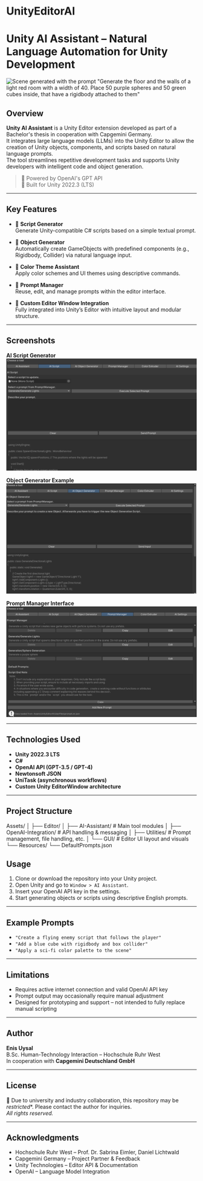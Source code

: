 # UnityEditorAI
 
# Unity AI Assistant – Natural Language Automation for Unity Development

![Scene generated with the prompt "Generate the floor and the walls of a light red room
with a width of 40. Place 50 purple spheres and 50 green cubes inside, that have a rigidbody
attached to them"](docs/images/prompt-scene.png)


## Overview

**Unity AI Assistant** is a Unity Editor extension developed as part of a Bachelor's thesis in cooperation with Capgemini Germany.  
It integrates large language models (LLMs) into the Unity Editor to allow the creation of Unity objects, components, and scripts based on natural language prompts.  
The tool streamlines repetitive development tasks and supports Unity developers with intelligent code and object generation.

> 🧠 Powered by OpenAI's GPT API  
> 🧰 Built for Unity 2022.3 (LTS)

---

## Key Features

- 🧾 **Script Generator**  
  Generate Unity-compatible C# scripts based on a simple textual prompt.

- 🧱 **Object Generator**  
  Automatically create GameObjects with predefined components (e.g., Rigidbody, Collider) via natural language input.

- 🎨 **Color Theme Assistant**  
  Apply color schemes and UI themes using descriptive commands.

- 💬 **Prompt Manager**  
  Reuse, edit, and manage prompts within the editor interface.

- 🔧 **Custom Editor Window Integration**  
  Fully integrated into Unity’s Editor with intuitive layout and modular structure.

---

## Screenshots


**AI Script Generator**  
![Script Generator](docs/images/script-generator.png)

**Object Generator Example**  
![Object Generator](docs/images/object-generator.png)

**Prompt Manager Interface**  
![Prompt Manager](docs/images/prompt-manager.png)

---

## Technologies Used

- **Unity 2022.3 LTS**
- **C#**
- **OpenAI API (GPT-3.5 / GPT-4)**
- **Newtonsoft JSON**
- **UniTask (asynchronous workflows)**
- **Custom Unity EditorWindow architecture**

---

## Project Structure
Assets/
│
├── Editor/
│ ├── AI-Assistant/ # Main tool modules
│ ├── OpenAI-Integration/ # API handling & messaging
│ ├── Utilities/ # Prompt management, file handling, etc.
│ └── GUI/ # Editor UI layout and visuals
└── Resources/
└── DefaultPrompts.json


## Usage

1. Clone or download the repository into your Unity project.
2. Open Unity and go to `Window > AI Assistant`.
3. Insert your OpenAI API key in the settings.
4. Start generating objects or scripts using descriptive English prompts.

---

## Example Prompts

- `"Create a flying enemy script that follows the player"`
- `"Add a blue cube with rigidbody and box collider"`
- `"Apply a sci-fi color palette to the scene"`

---

## Limitations

- Requires active internet connection and valid OpenAI API key
- Prompt output may occasionally require manual adjustment
- Designed for prototyping and support – not intended to fully replace manual scripting

---

## Author

**Enis Uysal**  
B.Sc. Human-Technology Interaction – Hochschule Ruhr West  
In cooperation with **Capgemini Deutschland GmbH**

---

## License

🚫 Due to university and industry collaboration, this repository may be *restricted**. Please contact the author for inquiries.  
*All rights reserved.*

---

## Acknowledgments

- Hochschule Ruhr West – Prof. Dr. Sabrina Eimler, Daniel Lichtwald  
- Capgemini Germany – Project Partner & Feedback  
- Unity Technologies – Editor API & Documentation  
- OpenAI – Language Model Integration

